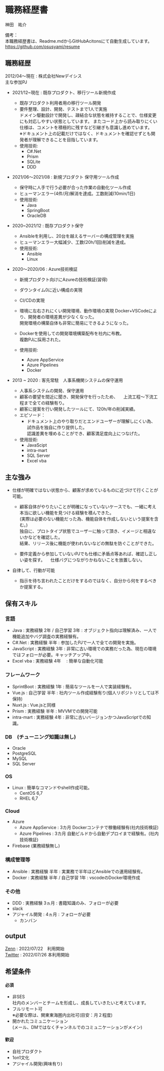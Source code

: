 # 職務経歴書
神田　祐介

備考：<br>
本職務経歴書は、Readme.mdからGitHubAcitonsにて自動生成しています。<br />
https://github.com/osusyami/resume

## 職務経歴
  2012/04〜現在 : 株式会社Newデイシス<br />
  主な参加PJ

  * 2021/12~現在 : 既存プロダクト、移行ツール新規作成
    * 既存プロダクト利用者用の移行ツール開発
    * 要件整理、設計、開発、テストまで1人で実施<br>
      ドメイン駆動設計で開発し、疎結合な状態を維持することで、仕様変更にも対応しやすい状態としています。
      またコード上から読み取りにくい仕様は、コメントを積極的に残すなど引継ぎも意識し進めています。  
      ※ドキュメント上の記載だけではなく、ドキュメントを確認せずとも開発者が理解できることを目指しています。
    * 使用技術: 
      * C#.Net
      * Prism
      * SQLite
      * DDD

  * 2021/06〜2021/08 : 新規プロダクト 保守用ツール作成
    * 保守時に人手で行う必要が合った作業の自動化ツール作成
    * ヒューマンエラー(4件/月)解消を達成。工数削減(10min/1日)
    * 使用技術: 
      * Java
      * SpringBoot
      * OracleDB

  * 2020~2021/12 : 既存プロダクト保守
    * Ansibleを利用し、20台を越えるサーバーの構成管理を実施
    * ヒューマンエラー大幅減少、工数(20h/1回)削減を達成。
    * 使用技術:
      * Ansible
      * Linux

  * 2020〜2020/06 : Azure技術検証
    * 新規プロダクト向けにAzureの技術検証(習得)
    * ダウンタイム0に近い構成の実現
    * CI/CDの実現
    * 環境に左右されにくい開発環境、動作環境の実現
      Docker+VSCodeにより、開発者の環境差異が少なくなった。<br>開発環境の構築自体も非常に簡易にできるようになった。
    * Dockerを使用しての開発環境構築配布を社内に布教。<br>
      複数PJに採用された。

    * 使用技術:
      * Azure AppService
      * Azure Pipelines
      * Docker

  * 2013 ~ 2020 : 客先常駐　人事系機関システムの保守運用
    * 人事系システムの開発、保守運用
    * 顧客の要望を間近に聞き、開発保守を行ったため、
    　上流工程〜下流工程まで全ての経験有り。
    * 顧客に提案を行い開発したツールにて、120h/年の削減実績。
    * エピソード：
      * ドキュメント上のやり取りだとエンドユーザーが理解しにくい為、試作品を独自に作り提供した。<br />
        認識差異を埋めることができ、顧客満足度向上につなげた。
    * 使用技術:
      * JavaScipt
      * intra-mart
      * SQL Server
      * Excel vba

## 主な強み
  * 仕様が明確ではない状態から、顧客が求めているものに近づけて行くことが可能。
    * 顧客自体がやりたいことが明確になっていないケースでも、一緒に考え本当に欲しい機能を見つける経験を積んできた。<br />
    (実際は必要のない機能だった為、機能自体を作成しないという提案を含む。)<br />
    独自に、プロトタイプ状態でユーザーに触って頂き、イメージと相違ないかなどを確認した。<br />
    結果、リリース後に機能が使われないなどの無駄を防ぐことができた。

    * 要件定義から参加していないPJでも仕様に矛盾点等あれば、確認し正しい姿を探す。
    　仕様バグにつながりかねないことを放置しない。
    
  * 自律して、行動が可能
    * 指示を待ち言われたことだけをするのではなく、自分から何をするべきか提案する。

## 保有スキル

### 言語
  * Java       : 実務経験 2年 / 自己学習 3年 : オブジェクト指向は理解済み、一人で機能追加やバグ調査の実務経験有。
  * C#.Net     : 実務経験 半年 : 参加したPJで一人で全ての開発を実施。
  * JavaScript : 実務経験 3年   : 非常に古い環境での実務だった為、現在の環境ではフォローが必要。キャッチアップ中。
  * Excel vba  : 実務経験 4年　 : 簡単な自動化可能　

### フレームワーク
  * SprintBoot : 実務経験 1年  : 簡易なツールを一人で実装経験有。
  * Vue.js     : 自己学習 半年 : 社内ツール作成経験有り(個人リポジトリとしては不保持)
  * Nuxt.js    : Vue.jsと同様
  * Prism      : 実務経験 半年 : MVVMでの開発可能
  * intra-mart : 実務経験 4年  : 非常に古いバージョンかつJavaScriptでの知識。

### DB　(チューニング知識は無し)
  * Oracle
  * PostgreSQL
  * MySQL
  * SQL Server

### OS
  * Linux : 簡単なコマンドやshell作成可能。
    * CentOS 6,7 
    * RHEL 6,7

### Cloud
  * Azure
    * Azure AppService : 3カ月 Dockerコンテナで稼働経験有(社内技術検証)
    * Azure Pipelines  : 3カ月 自動ビルドから自動デプロイまで経験有。(社内技術検証)
  * Firebase (業務経験無し)

### 構成管理等
  * Ansible : 実務経験 半年 : 実業務で半年ほどAnsibleでの運用経験有。
  * Docker  : 実務経験 半年 / 自己学習 1年 : vscodeのDocker環境作成

### その他
  * DDD : 実務経験 3ヵ月  : 書籍知識のみ、フォローが必要
  * slack
  * アジャイル開発 : 4ヵ月 : フォローが必要
    * カンバン

## output
[Zenn](https://zenn.dev/osusyami)
: 2022/07/22　利用開始
<br>
[Twitter](https://twitter.com/dev_canda)
: 2022/07/26  本利用開始

## 希望条件

#### 必須
  * 非SES<br>
    社内のメンバーとチームを形成し、成長していきたいと考えています。
  * フルリモート可<br>
    ※必要な際は、関東東海圏内出社可(目安：月２程度)
  * 開かれたコミュニケーション<br>
    (メール、DMではなくチャンネルでのコミュニケーションがメイン)
  
#### 歓迎
  * 自社プロダクト
  * 1on1文化
  * アジャイル開発(興味有り)


